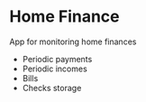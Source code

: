 # Home Finance

App for monitoring home finances
- Periodic payments
- Periodic incomes
- Bills
- Checks storage